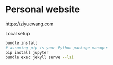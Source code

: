 # Personal website

https://ziyuewang.com

Local setup

```bash
bundle install
# assuming pip is your Python package manager
pip install jupyter
bundle exec jekyll serve --lsi
```
